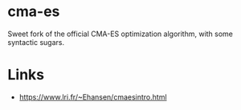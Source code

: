 # cma-es
Sweet fork of the official CMA-ES optimization algorithm, with some syntactic sugars.

# Links

- https://www.lri.fr/~Ehansen/cmaesintro.html
